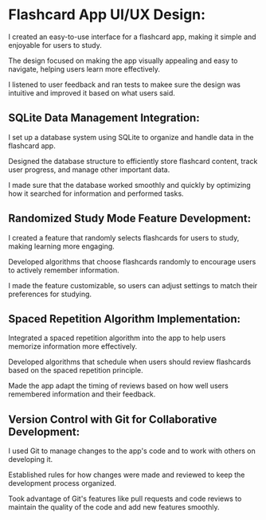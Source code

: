 <h1>Flashcard App UI/UX Design:</h1>

I created an easy-to-use interface for a flashcard app, making it simple and enjoyable for users to study.

The design focused on making the app visually appealing and easy to navigate, helping users learn more effectively.

I listened to user feedback and ran tests to makee sure the design was intuitive and improved it based on what users said.

<H2>SQLite Data Management Integration:</H2>

<p2>I set up a database system using SQLite to organize and handle data in the flashcard app.</p2>

<p2>Designed the database structure to efficiently store flashcard content, track user progress, and manage other important data.</p2>

<p2>I made sure that the database worked smoothly and quickly by optimizing how it searched for information and performed tasks.</p2>

<H2>Randomized Study Mode Feature Development:</H2>

<p2>I created a feature that randomly selects flashcards for users to study, making learning more engaging.</p2>

<p2>Developed algorithms that choose flashcards randomly to encourage users to actively remember information.</p2>

<p2>I made the feature customizable, so users can adjust settings to match their preferences for studying.</p2>

<H2>Spaced Repetition Algorithm Implementation:</H2>

<p2>Integrated a spaced repetition algorithm into the app to help users memorize information more effectively.</p2>

<p2>Developed algorithms that schedule when users should review flashcards based on the spaced repetition principle.</p2>

<p2>Made the app adapt the timing of reviews based on how well users remembered information and their feedback.</p2>

<H2>Version Control with Git for Collaborative Development:</H2>

<p2>I used Git to manage changes to the app's code and to work with others on developing it.</p2>

<p2>Established rules for how changes were made and reviewed to keep the development process organized.</p2>

<p2>Took advantage of Git's features like pull requests and code reviews to maintain the quality of the code and add new features smoothly.</p2>
